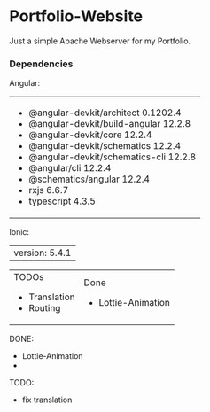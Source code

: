 # Portfolio-Website

<spam>Just a simple Apache Webserver for my Portfolio.</spam>

<h3>Dependencies</h3>
<table>
<tr>Angular:
  <td style="display: block;width: 100%"> 
    <ul>
      <li>@angular-devkit/architect 0.1202.4</li>
<li>@angular-devkit/build-angular    12.2.8</li>
<li>@angular-devkit/core             12.2.4</li>
<li>@angular-devkit/schematics       12.2.4</li>
<li>@angular-devkit/schematics-cli   12.2.8</li>
<li>@angular/cli                     12.2.4</li>
<li>@schematics/angular              12.2.4</li>
<li>rxjs                             6.6.7</li>
<li>typescript                       4.3.5</li>
    </ul>
  </td>
 </table>
 <table>
  </tr>
  <tr>Ionic:
  <td>
    version: 5.4.1
  </td>
</tr>
  </table>
  
  <table>
  <tr>
    <td style="width=50%">TODOs
      <ul>
        <li>Translation</li>
        <li>Routing</li>
      </ul>
    </td>
    <td style="width=50%">Done
      <ul>
        <li>Lottie-Animation</li>
      </ul>
    </td>
  </tr>
</table>

DONE: 
- Lottie-Animation
- 

TODO: 
- fix translation
